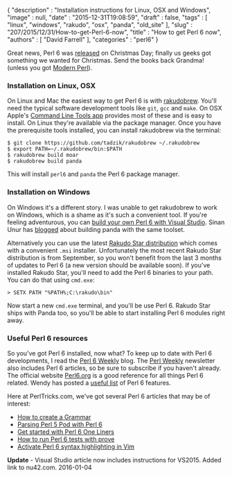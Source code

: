 {
   "description" : "Installation instructions for Linux, OSX and Windows",
   "image" : null,
   "date" : "2015-12-31T19:08:59",
   "draft" : false,
   "tags" : [
      "linux",
      "windows",
      "rakudo",
      "osx",
      "panda",
      "old_site"
   ],
   "slug" : "207/2015/12/31/How-to-get-Perl-6-now",
   "title" : "How to get Perl 6 now",
   "authors" : [
      "David Farrell"
   ],
   "categories" : "perl6"
}


Great news, Perl 6 was [released](https://perl6advent.wordpress.com/2015/12/25/christmas-is-here/) on Christmas Day; finally us geeks got something we wanted for Christmas. Send the books back Grandma! (unless you got [Modern Perl](http://perltricks.com/article/205/2015/12/21/Modern-Perl-4th-edition--a-review)).

### Installation on Linux, OSX

On Linux and Mac the easiest way to get Perl 6 is with [rakudobrew](https://github.com/tadzik/rakudobrew). You'll need the typical software development tools like `git`, `gcc` and `make`. On OSX Apple's [Command Line Tools app](https://developer.apple.com/opensource/) provides most of these and is easy to install. On Linux they're available via the package manager. Once you have the prerequisite tools installed, you can install rakudobrew via the terminal:

``` prettyprint
$ git clone https://github.com/tadzik/rakudobrew ~/.rakudobrew
$ export PATH=~/.rakudobrew/bin:$PATH
$ rakudobrew build moar
$ rakudobrew build panda
```

This will install `perl6` and `panda` the Perl 6 package manager.

### Installation on Windows

On Windows it's a different story. I was unable to get rakudobrew to work on Windows, which is a shame as it's such a convenient tool. If you're feeling adventurous, you can [build your own Perl 6 with Visual Studio](http://perltricks.com/article/135/2014/11/18/Building-Perl-6-with-Visual-Studio-2013). Sinan Unur has [blogged](https://www.nu42.com/2015/12/perl6-rakudo-released.html) about building panda with the same toolset.

Alternatively you can use the latest [Rakudo Star distribution](http://rakudo.org/downloads/star/) which comes with a convenient `.msi` installer. Unfortunately the most recent Rakudo Star distribution is from September, so you won't benefit from the last 3 months of updates to Perl 6 (a new version should be available soon). If you've installed Rakudo Star, you'll need to add the Perl 6 binaries to your path. You can do that using `cmd.exe`:

``` prettyprint
> SETX PATH "%PATH%;C:\rakudo\bin"
```

Now start a new `cmd.exe` terminal, and you'll be use Perl 6. Rakudo Star ships with Panda too, so you'll be able to start installing Perl 6 modules right away.

### Useful Perl 6 resources

So you've got Perl 6 installed, now what? To keep up to date with Perl 6 developments, I read the [Perl 6 Weekly](https://p6weekly.wordpress.com/) blog. The [Perl Weekly](http://perlweekly.com/) newsletter also includes Perl 6 articles, so be sure to subscribe if you haven't already. The official website [Perl6.org](http://perl6.org/) is a good reference for all things Perl 6 related. Wendy has posted a [useful list](https://wendyga.wordpress.com/2015/12/25/why-would-you-want-to-use-perl-6-some-answers/) of Perl 6 features.

Here at PerlTricks.com, we've got several Perl 6 articles that may be of interest:

-   [How to create a Grammar](http://perltricks.com/article/144/2015/1/13/How-to-create-a-grammar-in-Perl-6)
-   [Parsing Perl 5 Pod with Perl 6](http://perltricks.com/article/170/2015/4/30/Parsing-Perl-5-pod-with-Perl-6)
-   [Get started with Perl 6 One Liners](http://perltricks.com/article/136/2014/11/20/Get-started-with-Perl-6-one-liners)
-   [How to run Perl 6 tests with prove](http://perltricks.com/article/177/2015/6/9/Get-to-grips-with-Prove--Perl-s-test-workhorse)
-   [Activate Perl 6 syntax highlighting in Vim](http://perltricks.com/article/194/2015/9/22/Activating-Perl-6-syntax-highlighting-in-Vim)

**Update** - Visual Studio article now includes instructions for VS2015. Added link to nu42.com. 2016-01-04
